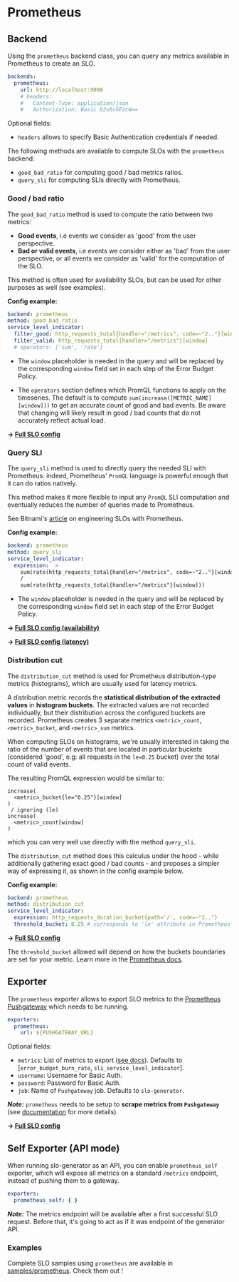 # Prometheus

## Backend

Using the `prometheus` backend class, you can query any metrics available in
Prometheus to create an SLO.

```yaml
backends:
  prometheus:
    url: http://localhost:9090
    # headers:
    #   Content-Type: application/json
    #   Authorization: Basic b2s6cGFzcW==
```

Optional fields:
* `headers` allows to specify Basic Authentication credentials if needed.

The following methods are available to compute SLOs with the `prometheus`
backend:

* `good_bad_ratio` for computing good / bad metrics ratios.
* `query_sli` for computing SLIs directly with Prometheus.

### Good / bad ratio

The `good_bad_ratio` method is used to compute the ratio between two metrics:

- **Good events**, i.e events we consider as 'good' from the user perspective.
- **Bad or valid events**, i.e events we consider either as 'bad' from the user
perspective, or all events we consider as 'valid' for the computation of the
SLO.

This method is often used for availability SLOs, but can be used for other
purposes as well (see examples).

**Config example:**

```yaml
backend: prometheus
method: good_bad_ratio
service_level_indicator:
  filter_good: http_requests_total{handler="/metrics", code=~"2.."}[window]
  filter_valid: http_requests_total{handler="/metrics"}[window]
  # operators: ['sum', 'rate']
```
* The `window` placeholder is needed in the query and will be replaced by the
corresponding `window` field set in each step of the Error Budget Policy.

* The `operators` section defines which PromQL functions to apply on the
timeseries. The default is to compute `sum(increase([METRIC_NAME][window]))` to
get an accurate count of good and bad events. Be aware that changing will likely
result in good / bad counts that do not accurately reflect actual load.

**&rightarrow; [Full SLO config](../../samples/prometheus/slo_prom_metrics_availability_ratio.yaml)**


### Query SLI

The `query_sli` method is used to directly query the needed SLI with Prometheus:
indeed, Prometheus' `PromQL` language is powerful enough that it can do ratios
natively.

This method makes it more flexible to input any `PromQL` SLI computation and
eventually reduces the number of queries made to Prometheus.

See Bitnami's [article](https://engineering.bitnami.com/articles/implementing-slos-using-prometheus.html)
on engineering SLOs with Prometheus.

**Config example:**

```yaml
backend: prometheus
method: query_sli
service_level_indicator:
  expression:  >
    sum(rate(http_requests_total{handler="/metrics", code=~"2.."}[window]))
    /
    sum(rate(http_requests_total{handler="/metrics"}[window]))
```
* The `window` placeholder is needed in the query and will be replaced by the
corresponding `window` field set in each step of the Error Budget Policy.

**&rightarrow; [Full SLO config (availability)](../../samples/prometheus/slo_prom_metrics_availability_query_sli.yaml)**

**&rightarrow; [Full SLO config (latency)](../../samples/prometheus/slo_prom_metrics_latency_query_sli.yaml)**

### Distribution cut

The `distribution_cut` method is used for Prometheus distribution-type metrics (histograms), which are usually used for latency metrics.

A distribution metric records the **statistical distribution of the extracted
values** in **histogram buckets**. The extracted values are not recorded
individually, but their distribution across the configured buckets are recorded.
Prometheus creates 3 separate metrics `<metric>_count`, `<metric>_bucket`,
and `<metric>_sum` metrics.

When computing SLOs on histograms, we're usually interested in
taking the ratio of the number of events that are located in particular buckets
(considered 'good', e.g: all requests in the `le=0.25` bucket) over the total
count of valid events.

The resulting PromQL expression would be similar to:
```
increase(
  <metric>_bucket{le="0.25"}[window]
)
 / ignoring (le)
increase(
  <metric>_count[window]
)
```
which you can very well use directly with the method `query_sli`.

The `distribution_cut` method does this calculus under the hood - while
additionally gathering exact good / bad counts - and proposes a simpler way of
expressing it, as shown in the config example below.

**Config example:**
```yaml
backend: prometheus
method: distribution_cut
service_level_indicator:
  expression: http_requests_duration_bucket{path='/', code=~"2.."}
  threshold_bucket: 0.25 # corresponds to 'le' attribute in Prometheus histograms
```
**&rightarrow; [Full SLO config](../../samples/prometheus/slo_prom_metrics_latency_distribution_cut.yaml)**

The `threshold_bucket` allowed  will depend on how the buckets boundaries are
set for your metric. Learn more in the [Prometheus docs](https://prometheus.io/docs/concepts/metric_types/#histogram).


## Exporter

The `prometheus` exporter allows to export SLO metrics to the 
[Prometheus Pushgateway](https://prometheus.io/docs/practices/pushing/) which 
needs to be running.

```yaml
exporters:
  prometheus:
    url: ${PUSHGATEWAY_URL}
```

Optional fields:
  * `metrics`: List of metrics to export ([see docs](../shared/metrics.md)). Defaults to [`error_budget_burn_rate`, `sli_service_level_indicator`].
  * `username`: Username for Basic Auth.
  * `password`: Password for Basic Auth.
  * `job`: Name of `Pushgateway` job. Defaults to `slo-generator`.

***Note:*** `prometheus` needs to be setup to **scrape metrics from `Pushgateway`** 
(see [documentation](https://github.com/prometheus/pushgateway) for more details).

**&rightarrow; [Full SLO config](../../samples/prometheus/slo_prom_metrics_availability_query_sli.yaml)**

## Self Exporter (API mode)

When running slo-generator as an API, you can enable `prometheus_self` exporter, which will 
expose all metrics on a standard `/metrics` endpoint, instead of pushing them to a gateway.

```yaml
exporters:
  prometheus_self: { }
```

***Note:*** The metrics endpoint will be available after a first successful SLO request. 
Before that, it's going to act as if it was endpoint of the generator API.

### Examples

Complete SLO samples using `prometheus` are available in
[samples/prometheus](../../samples/prometheus). Check them out !
